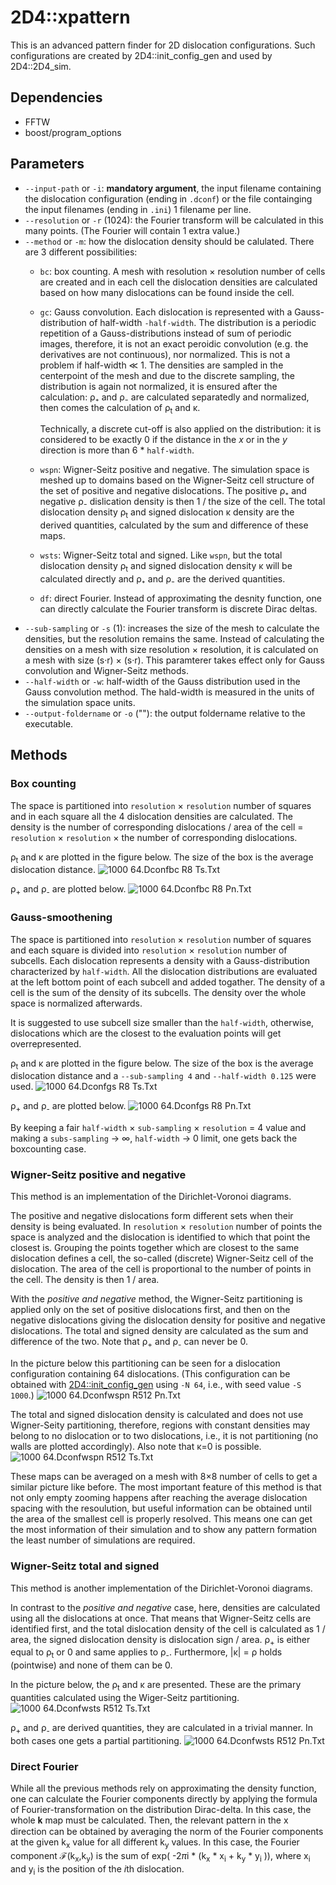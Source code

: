 # 2D4::xpattern
This is an advanced pattern finder for 2D dislocation configurations. Such configurations are created by 2D4::init_config_gen and used by 2D4\::2D4_sim.

## Dependencies
* FFTW
* boost/program_options

## Parameters
* `--input-path` or `-i`: **mandatory argument**, the input filename containing the dislocation configuration (ending in `.dconf`) or the file containging the input filenames (ending in `.ini`) 1 filename per line.
* `--resolution` or `-r` (1024): the Fourier transform will be calculated in this many points. (The Fourier will contain 1 extra value.) 
* `--method` or `-m`: how the dislocation density should be calulated. There are 3 different possibilities:
  * `bc`: box counting. A mesh with resolution × resolution number of cells are created and in each cell the dislocation densities are calculated based on how many dislocations can be found inside the cell.
  * `gc`: Gauss convolution. Each dislocation is represented with a Gauss-distribution of half-width `-half-width`. The distribution is a periodic repetition of a Gauss-distributions instead of sum of periodic images, therefore, it is not an exact peroidic convolution (e.g. the derivatives are not continuous), nor normalized. This is not a problem if half-width ≪ 1. The densities are sampled in the centerpoint of the mesh and due to the discrete sampling, the distribution is again not normalized, it is ensured after the calculation: ρ₊ and ρ₋ are calculated separatedly and normalized, then comes the calculation of ρ<sub>t</sub> and κ.
    
    Technically, a discrete cut-off is also applied on the distribution: it is considered to be exactly 0 if the distance in the *x* or in the *y* direction is more than 6 * `half-width`.

  * `wspn`: Wigner-Seitz positive and negative. The simulation space is meshed up to domains based on the Wigner-Seitz cell structure of the set of positive and negative dislocations. The positive ρ₊ and negative ρ₋ dislication density is then 1 / the size of the cell. The total dislocation density ρ<sub>t</sub> and signed dislocation κ density are the derived quantities, calculated by the sum and difference of these maps.
  * `wsts`: Wigner-Seitz total and signed. Like `wspn`, but the total dislocation density ρ<sub>t</sub> and signed dislocation density κ will be calculated directly and ρ₊ and ρ₋ are the derived quantities.
  * `df`: direct Fourier. Instead of approximating the desnity function, one can directly calculate the Fourier transform is discrete Dirac deltas.
* `--sub-sampling` or `-s` (1): increases the size of the mesh to calculate the densities, but the resolution remains the same. Instead of calculating the densities on a mesh with size resolution × resolution, it is calculated on a mesh with size (s·r) × (s·r). This paramterer takes effect only for Gauss convolution and Wigner-Seitz methods.
* `--half-width` or `-w`: half-width of the Gauss distribution used in the Gauss convolution method. The hald-width is measured in the units of the simulation space units.
* `--output-foldername` or `-o` (""): the output foldername relative to the executable.

## Methods
### Box counting
The space is partitioned into `resolution` × `resolution` number of squares and in each square all the 4 dislocation densities are calculated. The density is the number of corresponding dislocations / area of the cell = `resolution` × `resolution` × the number of corresponding dislocations.

ρ<sub>t</sub> and κ are plotted in the figure below. The size of the box is the average dislocation distance.
![1000 64.Dconfbc R8 Ts.Txt](example_with_64_dislocations/1000_64.dconfbc_r8_ts.txt.png)

ρ<sub>+</sub> and ρ<sub>-</sub> are plotted below.
![1000 64.Dconfbc R8 Pn.Txt](example_with_64_dislocations/1000_64.dconfbc_r8_pn.txt.png)

### Gauss-smoothening
The space is partitioned into `resolution` × `resolution` number of squares and each square is divided into `resolution` × `resolution` number of subcells. Each dislocation represents a density with a Gauss-distribution characterized by `half-width`. All the dislocation distributions are evaluated at the left bottom point of each subcell and added togather. The density of a cell is the sum of the density of its subcells. The density over the whole space is normalized afterwards.

It is suggested to use subcell size smaller than the `half-width`, otherwise, dislocations which are the closest to the evaluation points will get overrepresented.

ρ<sub>t</sub> and κ are plotted in the figure below. The size of the box is the average dislocation distance and a `--sub-sampling 4` and `--half-width 0.125` were used.
![1000 64.Dconfgs R8 Ts.Txt](example_with_64_dislocations/1000_64.dconfgs_r8_ts.txt.png)

ρ<sub>+</sub> and ρ<sub>-</sub> are plotted below.
![1000 64.Dconfgs R8 Pn.Txt](example_with_64_dislocations/1000_64.dconfgs_r8_pn.txt.png)

By keeping a fair `half-width` × `sub-sampling` × `resolution` = 4 value and making a `subs-sampling` → ∞, `half-width` → 0 limit, one gets back the boxcounting case.

### Wigner-Seitz positive and negative

This method is an implementation of the Dirichlet-Voronoi diagrams.

The positive and negative dislocations form different sets when their density is being evaluated. In `resolution` × `resolution` number of points the space is analyzed and the dislocation is identified to which that point the closest is. Grouping the points together which are closest to the same dislocation defines a cell, the so-called (discrete) Wigner-Seitz cell of the dislocation. The area of the cell is proportional to the number of points in the cell. The density is then 1 / area.

With the *positive and negative* method, the Wigner-Seitz partitioning is applied only on the set of positive dislocations first, and then on the negative dislocations giving the dislocation density for positive and negative dislocations. The total and signed density are calculated as the sum and difference of the two. Note that ρ<sub>+</sub> and ρ<sub>-</sub> can never be 0.

In the picture below this partitioning can be seen for a dislocation configuration containing 64 dislocations. (This configuration can be obtained with [2D4::init_config_gen](https://github.com/danieltuzes/2D4/tree/master/init_config_gen) using `-N 64`, i.e., with seed value `-S 1000`.)
![1000 64.Dconfwspn R512 Pn.Txt](example_with_64_dislocations/1000_64.dconfwspn_r512_pn.txt.png)

The total and signed dislocation density is calculated and does not use Wigner-Seity partitioning, therefore, regions with constant densities may belong to no dislocation or to two dislocations, i.e., it is not partitioning (no walls are plotted accordingly). Also note that κ=0 is possible.
![1000 64.Dconfwspn R512 Ts.Txt](example_with_64_dislocations/1000_64.dconfwspn_r512_ts.txt.png)

These maps can be averaged on a mesh with 8×8 number of cells to get a similar picture like before. The most important feature of this method is that not only empty zooming happens after reaching the average dislocation spacing with the resoulution, but useful information can be obtained until the area of the smallest cell is properly resolved. This means one can get the most information of their simulation and to show any pattern formation the least number of simulations are required.

### Wigner-Seitz total and signed
This method is another implementation of the Dirichlet-Voronoi diagrams.

In contrast to the *positive and negative* case, here, densities are calculated using all the dislocations at once. That means that Wigner-Seitz cells are identified first, and the total dislocation density of the cell is calculated as 1 / area, the signed dislocation density is dislocation sign / area. ρ<sub>+</sub> is either equal to ρ<sub>t</sub> or 0 and same applies to ρ<sub>-</sub>. Furthermore, |κ| = ρ holds (pointwise) and none of them can be 0.

In the picture below, the ρ<sub>t</sub> and κ are presented. These are the primary quantities calculated using the Wiger-Seitz partitioning.
![1000 64.Dconfwsts R512 Ts.Txt](example_with_64_dislocations/1000_64.dconfwsts_r512_ts.txt.png)

ρ<sub>+</sub> and ρ<sub>-</sub> are derived quantities, they are calculated in a trivial manner. In both cases one gets a partial partitioning.
![1000 64.Dconfwsts R512 Pn.Txt](example_with_64_dislocations/1000_64.dconfwsts_r512_pn.txt.png)

### Direct Fourier
While all the previous methods rely on approximating the density function, one can calculate the Fourier components directly by applying the formula of Fourier-transformation on the distribution Dirac-delta. In this case, the whole 𝐤 map must be calculated. Then, the relevant pattern in the x direction can be obtained by averaging the norm of the Fourier components at the given k<sub>x</sub> value for all different k<sub>y</sub> values. In this case, the Fourier component ℱ(k<sub>x</sub>,k<sub>y</sub>) is the sum of exp( -2*π*i * (k<sub>x</sub> * x<sub>i</sub> + k<sub>y</sub> * y<sub>i</sub> )), where x<sub>i</sub> and y<sub>i</sub> is the position of the *i*th dislocation.